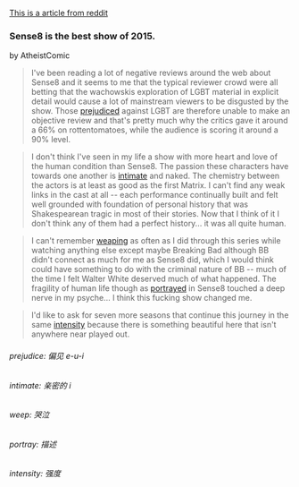 [This is a article from reddit](http://www.reddit.com/r/Sense8/comments/39dcmk/sense8_is_the_best_show_of_2015/)

### Sense8 is the best show of 2015.
by AtheistComic

> I've been reading a lot of negative reviews around the web about Sense8 and it seems to me that the typical reviewer crowd were all betting that the wachowskis exploration of LGBT material in explicit detail would cause a lot of mainstream viewers to be disgusted by the show. Those [prejudiced](#prejudice) against LGBT are therefore unable to make an objective review and that's pretty much why the critics gave it around a 66% on rottentomatoes, while the audience is scoring it around a 90% level.

> I don't think I've seen in my life a show with more heart and love of the human condition than Sense8. The passion these characters have towards one another is [intimate](#intimate) and naked. The chemistry between the actors is at least as good as the first Matrix. I can't find any weak links in the cast at all -- each performance continually built and felt well grounded with foundation of personal history that was Shakespearean tragic in most of their stories. Now that I think of it I don't think any of them had a perfect history... it was all quite human.

> I can't remember [weaping](#weeping) as often as I did through this series while watching anything else except maybe Breaking Bad although BB didn't connect as much for me as Sense8 did, which I would think could have something to do with the criminal nature of BB -- much of the time I felt Walter White deserved much of what happened. The fragility of human life though as [portrayed](#portray) in Sense8 touched a deep nerve in my psyche... I think this fucking show changed me.

> I'd like to ask for seven more seasons that continue this journey in the same [intensity](#intensity) because there is something beautiful here that isn't anywhere near played out.

###### <a name="prejudice"></a> prejudice: 偏见 e-u-i
###### <a name="intimate"></a> intimate: 亲密的 i
###### <a name="weep"></a> weep: 哭泣
###### <a name="portray"></a> portray: 描述
###### <a name="intensity"></a> intensity: 强度
